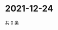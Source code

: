 # 2021-12-24

共 0 条

<!-- BEGIN WEIBO -->
<!-- 最后更新时间 Fri Dec 24 2021 08:32:14 GMT+0800 (China Standard Time) -->

<!-- END WEIBO -->
